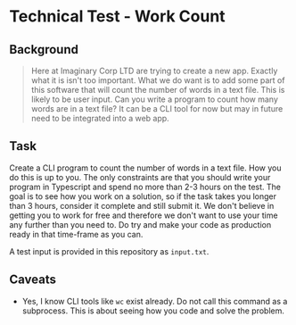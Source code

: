 # Technical Test - Work Count

## Background

> Here at Imaginary Corp LTD are trying to create a new app. Exactly what it is isn't too important. What we do want is to add some part of this software that will count the number of words in a text file. This is likely to be user input. Can you write a program to count how many words are in a text file? It can be a CLI tool for now but may in future need to be integrated into a web app.

## Task

Create a CLI program to count the number of words in a text file. How you do this is up to you. The only constraints are that you should write your program in Typescript and spend no more than 2-3 hours on the test. The goal is to see how you work on a solution, so if the task takes you longer than 3 hours, consider it complete and still submit it. We don't believe in getting you to work for free and therefore we don't want to use your time any further than you need to. Do try and make your code as production ready in that time-frame as you can.

A test input is provided in this repository as `input.txt`.

## Caveats

- Yes, I know CLI tools like `wc` exist already. Do not call this command as a subprocess. This is about seeing how you code and solve the problem.